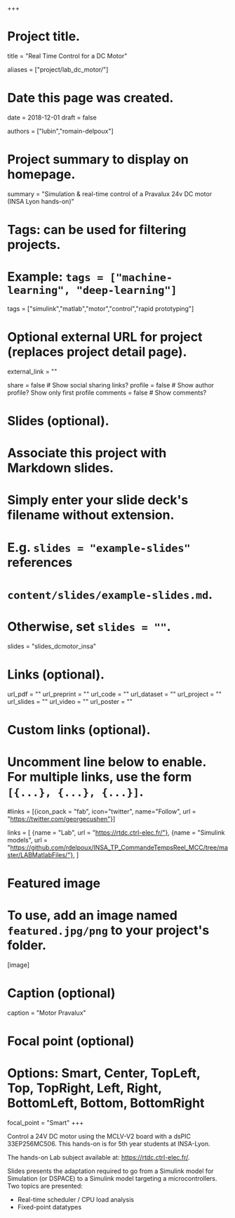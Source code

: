 +++
# Project title.
title = "Real Time Control for a DC Motor"

aliases = ["project/lab_dc_motor/"]

# Date this page was created.
date = 2018-12-01
draft = false

authors = ["lubin","romain-delpoux"]

# Project summary to display on homepage.
summary = "Simulation & real-time control of a Pravalux 24v DC motor (INSA Lyon hands-on)"

# Tags: can be used for filtering projects.
# Example: `tags = ["machine-learning", "deep-learning"]`
tags = ["simulink","matlab","motor","control","rapid prototyping"]

# Optional external URL for project (replaces project detail page).
external_link = ""

share = false  # Show social sharing links?
profile = false  # Show author profile? Show only first profile
comments = false  # Show comments?

# Slides (optional).
#   Associate this project with Markdown slides.
#   Simply enter your slide deck's filename without extension.
#   E.g. `slides = "example-slides"` references 
#   `content/slides/example-slides.md`.
#   Otherwise, set `slides = ""`.
slides = "slides_dcmotor_insa"

# Links (optional).
url_pdf = ""
url_preprint = ""
url_code = ""
url_dataset = ""
url_project = ""
url_slides = ""
url_video = ""
url_poster = ""

# Custom links (optional).
#   Uncomment line below to enable. For multiple links, use the form `[{...}, {...}, {...}]`.
#links = [{icon_pack = "fab", icon="twitter", name="Follow", url = "https://twitter.com/georgecushen"}]

links = [
	{name = "Lab", url = "https://rtdc.ctrl-elec.fr/"},
	{name = "Simulink models", url = "https://github.com/rdelpoux/INSA_TP_CommandeTempsReel_MCC/tree/master/LABMatlabFiles/"},
	]

# Featured image
# To use, add an image named `featured.jpg/png` to your project's folder. 
[image]
  # Caption (optional)
  caption = "Motor Pravalux"
  
  # Focal point (optional)
  # Options: Smart, Center, TopLeft, Top, TopRight, Left, Right, BottomLeft, Bottom, BottomRight
  focal_point = "Smart"
+++

Control a 24V DC motor using the MCLV-V2 board with a dsPIC 33EP256MC506.
This hands-on is for 5th year students at INSA-Lyon.

The hands-on Lab subject available at: https://rtdc.ctrl-elec.fr/.

Slides presents the adaptation required to go from a Simulink model for Simulation (or DSPACE) to a Simulink model targeting a microcontrollers. Two topics are presented:

- Real-time scheduler / CPU load analysis
- Fixed-point datatypes
